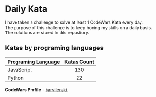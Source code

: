 # Daily Kata

I have taken a challenge to solve at least 1 CodeWars Kata every day.  
The purpose of this challenge is to keep honing my skills on a daily basis.  
The solutions are stored in this repository.

## Katas by programing languages

| Programing Language | Katas Count |
| ------------------- | :---------: |
| JavaScript          |         130 |
| Python              |          22 |


**CodeWars Profile** - [barvilenski](https://www.codewars.com/users/vbarv24).

